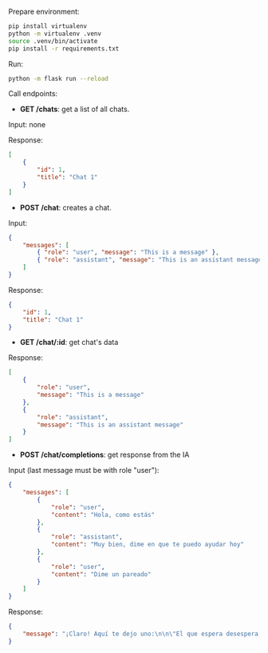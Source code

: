 Prepare environment:
```sh
pip install virtualenv
python -m virtualenv .venv
source .venv/bin/activate
pip install -r requirements.txt
```

Run:
```sh
python -m flask run --reload
```

Call endpoints:

- **GET /chats**: get a list of all chats.

Input: none

Response:
```json
[
	{
		"id": 1,
		"title": "Chat 1"
	}
]
```
- **POST /chat**: creates a chat.

Input:
```json
{
	"messages": [
		{ "role": "user", "message": "This is a message" },
		{ "role": "assistant", "message": "This is an assistant message" }
	]
}
```
Response:
```json
{
	"id": 1,
	"title": "Chat 1"
}
```
- **GET /chat/:id**: get chat's data

Response:
```json
[
	{
		"role": "user",
		"message": "This is a message"
	},
	{
		"role": "assistant",
		"message": "This is an assistant message"
	}
]
```

- **POST /chat/completions**: get response from the IA

Input (last message must be with role "user"):
```json
{
	"messages": [
		{
			"role": "user",
			"content": "Hola, como estás"
		},
		{
			"role": "assistant",
			"content": "Muy bien, dime en que te puedo ayudar hoy"
		},
		{
			"role": "user",
			"content": "Dime un pareado"
		}
	]
}
```

Response:
```json
{
	"message": "¡Claro! Aquí te dejo uno:\n\n\"El que espera desespera,\ny el que busca encuentra.\"\n\n¿Te gustó?"
}

```
